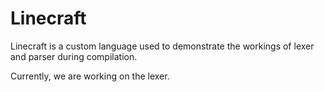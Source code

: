 # Linecraft
Linecraft is a custom language used to demonstrate the workings of lexer and parser during compilation.

Currently, we are working on the lexer.
